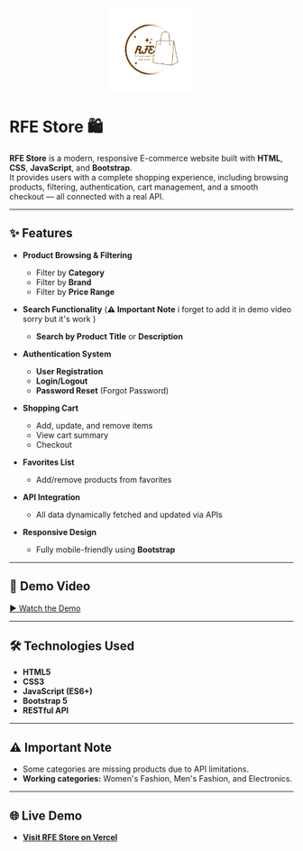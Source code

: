 <p align="center">
  <img src="images/RFE%20Store.png" alt="RFE Store Logo" width="150"/>
</p>

# RFE Store 🛍️

**RFE Store** is a modern, responsive E-commerce website built with **HTML**, **CSS**, **JavaScript**, and **Bootstrap**.  
It provides users with a complete shopping experience, including browsing products, filtering, authentication, cart management, and a smooth checkout — all connected with a real API.

---

## ✨ Features

- **Product Browsing & Filtering**
  - Filter by **Category**
  - Filter by **Brand**
  - Filter by **Price Range**
  
- **Search Functionality** (**⚠️ Important Note** i forget to add it in demo video sorry but it's work )
  - **Search by Product Title** or **Description** 

- **Authentication System**
  - **User Registration**
  - **Login/Logout**
  - **Password Reset** (Forgot Password)

- **Shopping Cart**
  - Add, update, and remove items
  - View cart summary
  - Checkout

- **Favorites List**
  - Add/remove products from favorites

- **API Integration**
  - All data dynamically fetched and updated via APIs

- **Responsive Design**
  - Fully mobile-friendly using **Bootstrap**

---

## 🎥 Demo Video

[▶️ Watch the Demo](videos/demo.mp4)

---

## 🛠️ Technologies Used

- **HTML5**
- **CSS3**
- **JavaScript (ES6+)**
- **Bootstrap 5**
- **RESTful API**

---

## ⚠️ Important Note

- Some categories are missing products due to API limitations.
- **Working categories:** Women's Fashion, Men's Fashion, and Electronics.

---

## 🌐 Live Demo

- [**Visit RFE Store on Vercel**](https://rfe-store-rahmas-projects-ce52aef0.vercel.app/)


